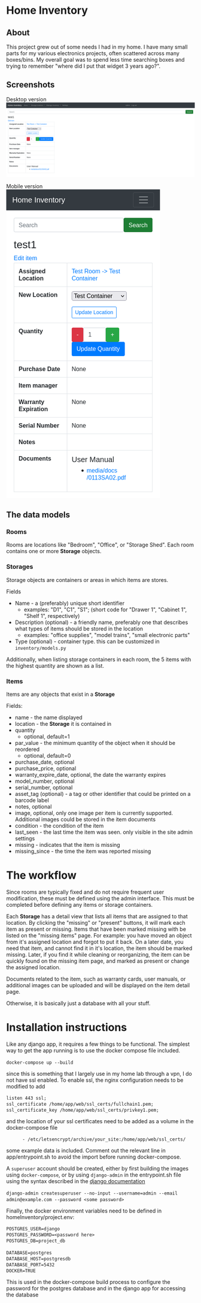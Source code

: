 # Home Inventory
## About
This project grew out of some needs I had in my home. I have many small parts for my various electronics projects, often scattered across many boxes/bins. My overall goal was to spend less time searching boxes and trying to remember "where did I put that widget 3 years ago?".

## Screenshots

Desktop version
![Desktop version](https://github.com/haicenhacks/homeInventory/blob/main/inventory_item_detail_desktop.png?raw=true)

Mobile version
![Mobile version](https://github.com/haicenhacks/homeInventory/blob/main/inventory_item_detail_mobile.png?raw=true)
## The data models

### Rooms
Rooms are locations like "Bedroom", "Office", or "Storage Shed". Each room contains one or more **Storage** objects.

### Storages
Storage objects are containers or areas in which items are stores.

Fields
* Name - a (preferably) unique short identifier
  * examples: "D1", "C1", "S1"; (short code for "Drawer 1", "Cabinet 1", "Shelf 1", respectively)
* Description (optional) - a friendly name, preferably one that describes what types of items should be stored in the location
  * examples: "office supplies", "model trains", "small electronic parts"
* Type (optional) - container type. this can be customized in `inventory/models.py`

Additionally, when listing storage containers in each room, the 5 items with the highest quantity are shown as a list.

### Items
Items are any objects that exist in a **Storage**

Fields:

* name - the name displayed
* location - the **Storage** it is contained in
* quantity
  * optional, default=1
* par_value - the minimum quantity of the object when it should be reordered
  * optional, default=0
* purchase_date, optional
* purchase_price, optional
* warranty_expire_date, optional, the date the warranty expires
* model_number, optional
* serial_number, optional
* asset_tag (optional) - a tag or other identifier that could be printed on a barcode label
* notes, optional
* image, optional, only one image per item is currently supported. Additional images could be stored in the item documents
* condition - the condition of the item
* last_seen - the last time the item was seen. only visible in the site admin settings
* missing - indicates that the item is missing
* missing_since - the time the item was reported missing

# The workflow

Since rooms are typically fixed and do not require frequent user modification, these must be defined using the admin interface. This must be completed before defining any items or storage containers.

Each **Storage** has a detail view that lists all items that are assigned to that location. By clicking the "missing" or "present" buttons, it will mark each item as present or missing. Items that have been marked missing with be listed on the "missing items" page.
For example: you have moved an object from it's assigned location and forgot to put it back. On a later date, you need that item, and cannot find it in it's location, the item should be marked missing. Later, if you find it while cleaning or reorganizing, the item can be quickly found on the missing item page, and marked as present or change the assigned location.

Documents related to the item, such as warranty cards, user manuals, or additional images can be uploaded and will be displayed on the item detail page.

Otherwise, it is basically just a database with all your stuff.

# Installation instructions

Like any django app, it requires a few things to be functional. The simplest way to get the app running is to use the docker compose file included.

`docker-compose up --build`

since this is something that I largely use in my home lab through a vpn, I do not have ssl enabled. To enable ssl, the nginx configuration needs to be modified to add

```
listen 443 ssl;
ssl_certificate /home/app/web/ssl_certs/fullchain1.pem;
ssl_certificate_key /home/app/web/ssl_certs/privkey1.pem;
```
and the location of your ssl certificates need to be added as a volume in the docker-compose file
```
      - /etc/letsencrypt/archive/your_site:/home/app/web/ssl_certs/
```

some example data is included. Comment out the relevant line in app/entrypoint.sh to avoid the import before running docker-compose.

A `superuser` account should be created, either by first building the images using `docker-compose`, or by using `django-admin` in the entrypoint.sh file using the syntax described in the [django documentation](https://docs.djangoproject.com/en/3.0/ref/django-admin/#django-admin-createsuperuser)

```django-admin createsuperuser --no-input --username=admin --email admin@example.com --password <some password>```

Finally, the docker environment variables need to be defined in homeInventory/project.env:
```
POSTGRES_USER=django
POSTGRES_PASSWORD=<password here>
POSTGRES_DB=project_db

DATABASE=postgres
DATABASE_HOST=postgresdb
DATABASE_PORT=5432
DOCKER=TRUE
```

This is used in the docker-compose build process to configure the password for the postgres database and in the django app for accessing the database
